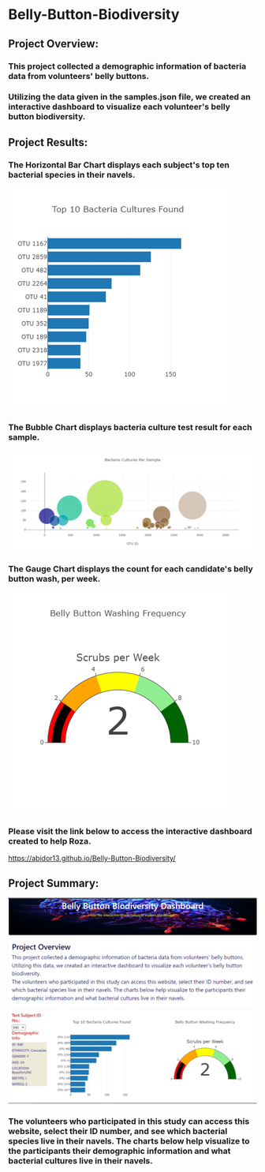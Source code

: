 # Belly-Button-Biodiversity

## Project Overview:

### This project collected a demographic information of bacteria data from volunteers' belly buttons.
### Utilizing the data given in the samples.json file, we created an interactive dashboard to visualize each volunteer's belly button biodiversity.

## Project Results:

### The Horizontal Bar Chart displays each subject's top ten bacterial species in their navels.
![](images/bar_plot.PNG)

### The Bubble Chart displays bacteria culture test result for each sample.
![](images/bubble_plot.PNG)

### The Gauge Chart displays the count for each candidate's belly button wash, per week.
![](images/gauge_plot.PNG)

### Please visit the link below to access the interactive dashboard created to help Roza.
https://abidor13.github.io/Belly-Button-Biodiversity/


## Project Summary:


![](images/overall_website.PNG)

### The volunteers who participated in this study can access this website, select their ID number, and see which bacterial species live in their navels. The charts below help visualize to the participants their demographic information and what bacterial cultures live in their navels.